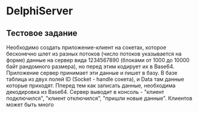 # DelphiServer
## Тестовое задание
Необходимо создать приложение-клиент на сокетах, которое бесконечно шлет из разных потоков (число потоков указывается на форме) 
данные на сервер вида 1234567890 (блоками от 1000 до 10000 байт рандомного размера), 
но перед этим кодирует их в Base64.
Приложение сервер принимает эти данные и пишет в базу.
В базе таблица из двух полей ID (Socket - handle сокета), и Data там данные которые приходят. 
Пперед тем как записать данные, необходима декодировка из Base64. 
Сервер выводит в консоль - "клиент подключился", "клиент отключился", "пришли новые данные". 
Клиентов может быть много
